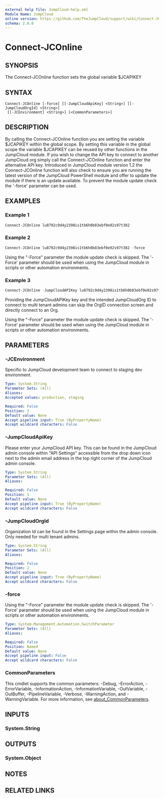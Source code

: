 ```yaml
---
external help file: JumpCloud-help.xml
Module Name: JumpCloud
online version: https://github.com/TheJumpCloud/support/wiki/Connect-JCOnline
schema: 2.0.0
---
```


# Connect-JCOnline

## SYNOPSIS
The Connect-JCOnline function sets the global variable $JCAPIKEY

## SYNTAX

```
Connect-JCOnline [-force] [[-JumpCloudApiKey] <String>] [[-JumpCloudOrgId] <String>]
 [[-JCEnvironment] <String>] [<CommonParameters>]
```

## DESCRIPTION
By calling the Connect-JCOnline function you are setting the variable $JCAPIKEY within the global scope. By setting this variable in the global scope the variable $JCAPIKEY can be reused by other functions in the JumpCloud module. If you wish to change the API key to connect to another JumpCloud org simply call the Connect-JCOnline function and enter the alternative API key.
Introduced in JumpCloud module version 1.2 the Connect-JCOnline function will also check to ensure you are running the latest version of the JumpCloud PowerShell module and offer to update the module if there is an update available.
To prevent the module update check the '-force' parameter can be used.

## EXAMPLES

### Example 1
```powershell
Connect-JCOnline lu8792c9d4y2398is1tb6h0b83ebf0e92s97t382
```

### Example 2
```powershell
Connect-JCOnline lu8792c9d4y2398is1tb6h0b83ebf0e92s97t382 -force
```

Using the "-Force" parameter the module update check is skipped. The '-Force' parameter should be used when using the JumpCloud module in scripts or other automation environments.

### Example 3
```powershell
Connect-JCOnline -JumpCloudAPIKey lu8792c9d4y2398is1tb6h0b83ebf0e92s97t382 -JumpCloudOrgID 5b5o13o06tsand0c29a0t3s6 -force
```

Providing the JumpCloudAPIKey key and the intended JumpCloudOrg ID to connect to multi tenant admins can skip the OrgID connection screen and directly connect to an Org.

Using the "-Force" parameter the module update check is skipped. The '-Force' parameter should be used when using the JumpCloud module in scripts or other automation environments.

## PARAMETERS

### -JCEnvironment
Specific to JumpCloud development team to connect to staging dev environment.

```yaml
Type: System.String
Parameter Sets: (All)
Aliases:
Accepted values: production, staging

Required: False
Position: 3
Default value: None
Accept pipeline input: True (ByPropertyName)
Accept wildcard characters: False
```

### -JumpCloudApiKey
Please enter your JumpCloud API key.
This can be found in the JumpCloud admin console within "API Settings" accessible from the drop down icon next to the admin email address in the top right corner of the JumpCloud admin console.

```yaml
Type: System.String
Parameter Sets: (All)
Aliases:

Required: False
Position: 1
Default value: None
Accept pipeline input: True (ByPropertyName)
Accept wildcard characters: False
```

### -JumpCloudOrgId
Organization Id can be found in the Settings page within the admin console.
Only needed for multi tenant admins.

```yaml
Type: System.String
Parameter Sets: (All)
Aliases:

Required: False
Position: 2
Default value: None
Accept pipeline input: True (ByPropertyName)
Accept wildcard characters: False
```

### -force
Using the "-Force" parameter the module update check is skipped.
The '-Force' parameter should be used when using the JumpCloud module in scripts or other automation environments.

```yaml
Type: System.Management.Automation.SwitchParameter
Parameter Sets: (All)
Aliases:

Required: False
Position: Named
Default value: None
Accept pipeline input: False
Accept wildcard characters: False
```

### CommonParameters
This cmdlet supports the common parameters: -Debug, -ErrorAction, -ErrorVariable, -InformationAction, -InformationVariable, -OutVariable, -OutBuffer, -PipelineVariable, -Verbose, -WarningAction, and -WarningVariable. For more information, see [about_CommonParameters](http://go.microsoft.com/fwlink/?LinkID=113216).

## INPUTS

### System.String

## OUTPUTS

### System.Object
## NOTES

## RELATED LINKS
